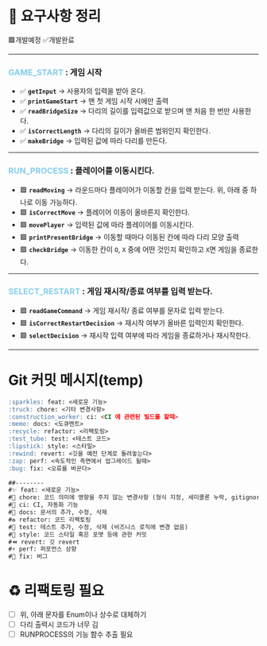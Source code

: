 # 📒 요구사항 정리
🟩개발예정 ✅개발완료

---
### <span style = "color:skyblue" >GAME_START</span> : 게임 시작
- ✅ **`getInput`** → 사용자의 입력을 받아 온다.
- ✅ **`printGameStart`** → 맨 첫 게임 시작 시에만 출력
- ✅ **`readBridgeSize`** → 다리의 길이를 입력값으로 받으며 맨 처음 한 번만 사용한다.
- ✅ **`isCorrectLength`** → 다리의 길이가 올바른 범위인지 확인한다.
- ✅ **`makeBridge`** → 입력된 값에 따라 다리를 만든다. 
---
### <span style = "color:skyblue" >RUN_PROCESS</span> : 플레이어를 이동시킨다.
- 🟩 **`readMoving`** → 라운드마다 플레이어가 이동할 칸을 입력 받는다. 위, 아래 중 하나로 이동 가능하다.
- 🟩 **`isCorrectMove`** → 플레이어 이동이 올바른지 확인한다.
- 🟩 **`movePlayer`** → 입력된 값에 따라 플레이어를 이동시킨다.
- 🟩 **`printPresentBridge`** → 이동할 때마다 이동된 칸에 따라 다리 모양 출력
- 🟩 **`checkBridge`** → 이동한 칸이 `O`, `X` 중에 어떤 것인지 확인하고 `X`면 게임을 종료한다.
---
### <span style = "color:skyblue" >SELECT_RESTART</span> : 게임 재시작/종료 여부를 입력 받는다.
- 🟩 **`readGameCommand`** → 게임 재시작/ 종료 여부를 문자로 입력 받는다.
- 🟩 **`isCorrectRestartDecision`** → 재시작 여부가 올바른 입력인지 확인한다.
- 🟩 **`selectDecision`** → 재시작 입력 여부에 따라 게임을 종료하거나 재시작한다.
---

# Git 커밋 메시지(temp)
```markdown
:sparkles: feat: <새로운 기능>
:truck: chore: <기타 변경사항>
:construction_worker: ci: <CI 에 관련된 빌드를 할때>
:memo: docs: <도큐멘트> 
:recycle: refactor: <리팩토링>
:test_tube: test: <테스트 코드>
:lipstick: style: <스타일>
:rewind: revert: <깃을 예전 단계로 돌려놓는다>
:zap: perf: <속도적인 측면에서 업그레이드 될때>
:bug: fix: <오류를 바꾼다>

##-------- 
#✨ feat: <새로운 기능>
#🚚 chore: 코드 의미에 영향을 주지 않는 변경사항 (형식 지정, 세미콜론 누락, gitignore 등)
#👷 ci: CI, 자동화 기능
#📝 docs: 문서의 추가, 수정, 삭제
#♻️ refactor: 코드 리팩토링
#🧪 test: 테스트 추가, 수정, 삭제 (비즈니스 로직에 변경 없음)
#💄 style: 코드 스타일 혹은 포맷 등에 관한 커밋
#⏪ revert: 깃 revert
#⚡️ perf: 퍼포먼스 상향
#🐛 fix: 버그
```

# ♻️ 리팩토링 필요
- [ ] 위, 아래 문자를 Enum이나 상수로 대체하기
- [ ] 다리 출력시 코드가 너무 김
- [ ] RUNPROCESS의 기능 함수 추출 필요